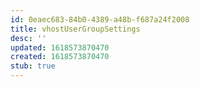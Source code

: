 ```yaml
---
id: 0eaec683-84b0-4389-a48b-f687a24f2008
title: vhostUserGroupSettings
desc: ''
updated: 1618573870470
created: 1618573870470
stub: true
---
```


